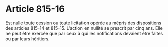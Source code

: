 # Article 815-16

Est nulle toute cession ou toute licitation opérée au mépris des dispositions des articles 815-14 et 815-15. L'action en nullité se prescrit par cinq ans. Elle ne peut être exercée que par ceux à qui les notifications devaient être faites ou par leurs héritiers.
